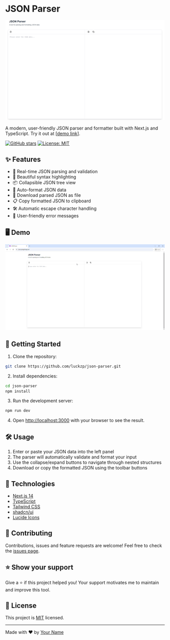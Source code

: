 # JSON Parser

<p align="center">
  <img src="public/demo.png" alt="JSON Parser Demo" width="800"/>
</p>

A modern, user-friendly JSON parser and formatter built with Next.js and TypeScript. Try it out at [[demo link](https://json.pengzhang.net/)].

[![GitHub stars](https://img.shields.io/github/stars/luckzp/json-parser?style=social)](https://github.com/luckzp/json-parser)
[![License: MIT](https://img.shields.io/badge/License-MIT-yellow.svg)](https://opensource.org/licenses/MIT)

## ✨ Features

- 🚀 Real-time JSON parsing and validation
- 🎨 Beautiful syntax highlighting
- 📦 Collapsible JSON tree view
- 🔄 Auto-format JSON data
- 💾 Download parsed JSON as file
- 📋 Copy formatted JSON to clipboard
- 🛠 Automatic escape character handling
- 🎯 User-friendly error messages

## 🖥 Demo

<p align="center">
  <img src="public/features.gif" alt="Features Demo" width="800"/>
</p>

## 🚀 Getting Started

1. Clone the repository:

```bash
git clone https://github.com/luckzp/json-parser.git
```

2. Install dependencies:

```bash
cd json-parser
npm install
```

3. Run the development server:

```bash
npm run dev
```

4. Open [http://localhost:3000](http://localhost:3000) with your browser to see the result.

## 🛠 Usage

1. Enter or paste your JSON data into the left panel
2. The parser will automatically validate and format your input
3. Use the collapse/expand buttons to navigate through nested structures
4. Download or copy the formatted JSON using the toolbar buttons

## 🎨 Technologies

- [Next.js 14](https://nextjs.org/)
- [TypeScript](https://www.typescriptlang.org/)
- [Tailwind CSS](https://tailwindcss.com/)
- [shadcn/ui](https://ui.shadcn.com/)
- [Lucide Icons](https://lucide.dev/)

## 🤝 Contributing

Contributions, issues and feature requests are welcome! Feel free to check the [issues page](https://github.com/luckzp/json-parser/issues).

## ⭐️ Show your support

Give a ⭐️ if this project helped you! Your support motivates me to maintain and improve this tool.

## 📝 License

This project is [MIT](LICENSE) licensed.

---

Made with ❤️ by [Your Name](https://github.com/luckzp)
